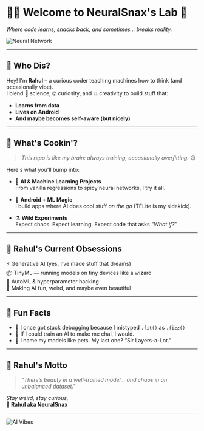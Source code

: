 # 🤖💥 Welcome to **NeuralSnax's Lab** 🍿  
_Where code learns, snacks back, and sometimes... breaks reality._

![Neural Network](https://media.giphy.com/media/QTG9zThQz3Qw8/giphy.gif)

---

## 🧠 Who Dis?  
Hey! I'm **Rahul** – a curious coder teaching machines how to think (and occasionally vibe).  
I blend 🔬 science, 🤓 curiosity, and 💥 creativity to build stuff that:
- **Learns from data**
- **Lives on Android**
- **And maybe becomes self-aware (but nicely)**

---

## 🍿 What's Cookin'?

> _This repo is like my brain: always training, occasionally overfitting._ 😅

Here's what you'll bump into:

- 🧬 **AI & Machine Learning Projects**  
    From vanilla regressions to spicy neural networks, I try it all.

- 📱 **Android + ML Magic**  
    I build apps where AI does cool stuff *on the go* (TFLite is my sidekick).

- ⚗️ **Wild Experiments**  
    Expect chaos. Expect learning. Expect code that asks _“What if?”_

---

## 🚀 Rahul's Current Obsessions  
⚡ Generative AI (yes, I’ve made stuff that dreams)  
📦 TinyML — running models on tiny devices like a wizard  
🔧 AutoML & hyperparameter hacking  
🎨 Making AI fun, weird, and maybe even beautiful

---

## 🎉 Fun Facts  
- 🔢 I once got stuck debugging because I mistyped `.fit()` as `.fizz()`
- 💭 If I could train an AI to make me chai, I would.
- 🧠 I name my models like pets. My last one? “Sir Layers-a-Lot.”

---

## 🌌 Rahul's Motto  
> _"There’s beauty in a well-trained model... and chaos in an unbalanced dataset."_  

_Stay weird, stay curious,_  
**🧃 Rahul aka NeuralSnax**

---

![AI Vibes](https://media.giphy.com/media/kY6xwpz1eQZlu/giphy.gif)
